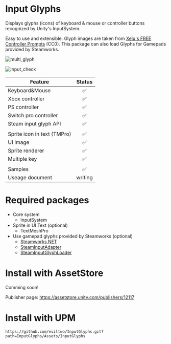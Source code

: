 # Input Glyphs
Displays glyphs (icons) of keyboard & mouse or controller buttons recognized by Unity's InputSystem.

Easy to use and extensible. Glyph images are taken from [Xelu's FREE Controller Prompts](https://thoseawesomeguys.com/prompts/) (CC0). This package can also load Glyphs for Gamepads provided by Steamworks.

![multi_glyph](https://github.com/eviltwo/InputGlyphs/assets/7721151/fb561e50-2a33-4475-a193-8f9f4dc3a2e1)

![input_check](https://github.com/eviltwo/InputGlyphs/assets/7721151/926600c5-1713-400f-81d1-8cac5a91e147)

|Feature|Status|
|---|:---:|
|Keyboard&Mouse|✅|
|Xbox controller|✅|
|PS controller|✅|
|Switch pro controller|✅|
|Steam input glyph API|✅|
|||
|Sprite icon in text (TMPro)|✅|
|UI Image|✅|
|Sprite renderer|✅|
|Multiple key|✅|
|||
|Samples|✅|
|Useage document|writing|

# Required packages
- Core system
  - InputSystem
- Sprite in UI Text (optional)
  - TextMeshPro
- Use gamepad glyphs provided by Steamworks (optional)
  - [Steamworks.NET](https://github.com/rlabrecque/Steamworks.NET)
  - [SteamInputAdapter](https://github.com/eviltwo/UnitySteamInputAdapter)
  - [SteamInputGlyphLoader](https://github.com/eviltwo/UnitySteamInputGlyphLoader)

# Install with AssetStore
Comming soon!

Publisher page: https://assetstore.unity.com/publishers/12117

# Install with UPM
```
https://github.com/eviltwo/InputGlyphs.git?path=InputGlyphs/Assets/InputGlyphs
```
